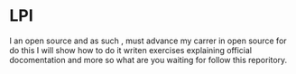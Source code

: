 # LPI
I an open source and as such , must advance my carrer in open source for do this I will show how to do it writen exercises explaining official docomentation and more so what are you waiting for follow this reporitory.
